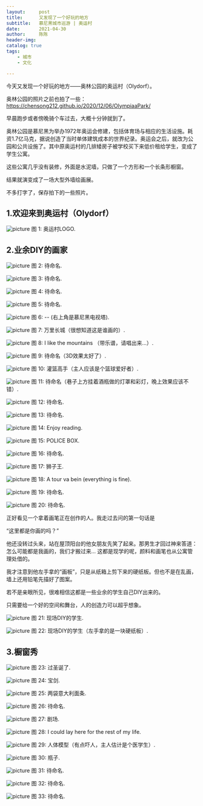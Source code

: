 ```yaml
---
layout:     post
title:      又发现了一个好玩的地方
subtitle:   慕尼黑城市巡游 | 奥运村
date:       2021-04-30
author:     陈陈
header-img:
catalog: true
tags:
    - 城市
    - 文化

---
```


今天又发现一个好玩的地方——奥林公园的奥运村（Olydorf）。

奥林公园的照片之前也拍了一些：
https://chensong212.github.io/2020/12/06/OlympiaaPark/

早晨跑步或者傍晚骑个车过去，大概十分钟就到了。

奥林公园是慕尼黑为举办1972年奥运会修建，包括体育场与相应的生活设施。耗资1.7亿马克，据说创造了当时单体建筑成本的世界纪录。奥运会之后，就改为公园和公共设施了。其中原奥运村的几排矮房子被学校买下来低价租给学生，变成了学生公寓。

这些公寓几乎没有装修，外面是水泥墙，只做了一个方形和一个长条形橱窗。

结果就演变成了一场大型外墙绘画展。

不多打字了，保存拍下的一些照片。

## 1.欢迎来到奥运村（Olydorf）

![picture](https://chensong212.github.io/img/Olydorf/painting00.JPG)
    图 1: 奥运村LOGO.


## 2.业余DIY的画家
![picture](https://chensong212.github.io/img/Olydorf/painting1.JPG)
    图 2: 待命名.


![picture](https://chensong212.github.io/img/Olydorf/painting2.JPG)
    图 3: 待命名.


![picture](https://chensong212.github.io/img/Olydorf/painting3.JPG)
    图 4: 待命名.


![picture](https://chensong212.github.io/img/Olydorf/painting4.JPG)
    图 5: 待命名.



![picture](https://chensong212.github.io/img/Olydorf/painting6.JPG)
    图 6: -- (右上角是慕尼黑电视塔).
    
![picture](https://chensong212.github.io/img/Olydorf/painting7.JPG)
    图 7: 万里长城（很想知道这是谁画的）.

![picture](https://chensong212.github.io/img/Olydorf/painting8.JPG)
    图 8: I like the mountains （带乐谱，请唱出来...）.

![picture](https://chensong212.github.io/img/Olydorf/painting9.JPG)
    图 9: 待命名（3D效果太好了）.

![picture](https://chensong212.github.io/img/Olydorf/painting10.JPG)
    图 10: 灌篮高手（主人应该是个篮球爱好者）.



![picture](https://chensong212.github.io/img/Olydorf/painting11.JPG)
    图 11: 待命名（巷子上方挂着酒瓶做的灯罩和彩灯，晚上效果应该不错）.
    
![picture](https://chensong212.github.io/img/Olydorf/painting12.JPG)
    图 12: 待命名.

 ![picture](https://chensong212.github.io/img/Olydorf/painting13.JPG)
    图 13: 待命名.

![picture](https://chensong212.github.io/img/Olydorf/painting14.JPG)
    图 14: Enjoy reading.

![picture](https://chensong212.github.io/img/Olydorf/painting15.JPG)
    图 15: POLICE BOX.
    
![picture](https://chensong212.github.io/img/Olydorf/painting16.JPG)
    图 16: 待命名.

![picture](https://chensong212.github.io/img/Olydorf/painting17.JPG)
    图 17: 狮子王.

![picture](https://chensong212.github.io/img/Olydorf/painting18.JPG)
    图 18: A tour va bein (everything is fine).

![picture](https://chensong212.github.io/img/Olydorf/painting19.JPG)
    图 19: 待命名.

![picture](https://chensong212.github.io/img/Olydorf/painting20.JPG)
    图 20: 待命名.


正好看见一个拿着画笔正在创作的人。我走过去问的第一句话是

“这里都是你画的吗？”

他还没转过头来，站在屋顶阳台的他女朋友先笑了起来。那男生才回过神来答道：怎么可能都是我画的，我们才搬过来... 这都是现学的呢，颜料和画笔也从公寓管理处借的。

我才注意到他左手拿的“画板”，只是从纸箱上剪下来的硬纸板。但也不是在乱画，墙上还用铅笔先描好了图案。

若不是亲眼所见，很难相信这都是一些业余的学生自己DIY出来的。

只需要给一个好的空间和舞台，人的创造力可以超乎想象。

![picture](https://chensong212.github.io/img/Olydorf/painting21.JPG)
    图 21: 现场DIY的学生.

![picture](https://chensong212.github.io/img/Olydorf/painting22.JPG)
    图 22: 现场DIY的学生（左手拿的是一块硬纸板）.


## 3.橱窗秀

![picture](https://chensong212.github.io/img/Olydorf/window1.JPG)
    图 23: 过圣诞了.

![picture](https://chensong212.github.io/img/Olydorf/window2.JPG)
    图 24: 宝剑.

![picture](https://chensong212.github.io/img/Olydorf/window3.JPG)
    图 25: 两袋意大利面条.
    
![picture](https://chensong212.github.io/img/Olydorf/window4.JPG)
    图 26: 待命名.

![picture](https://chensong212.github.io/img/Olydorf/window5.JPG)
    图 27: 剧场.

![picture](https://chensong212.github.io/img/Olydorf/window6.JPG)
    图 28: I could lay here for the rest of my life.

![picture](https://chensong212.github.io/img/Olydorf/window7.JPG)
    图 29: 人体模型（有点吓人，主人估计是个医学生）.

![picture](https://chensong212.github.io/img/Olydorf/window8.JPG)
    图 30: 瓶子.

![picture](https://chensong212.github.io/img/Olydorf/window9.JPG)
    图 31: 待命名.

![picture](https://chensong212.github.io/img/Olydorf/window10.JPG)
    图 32: 待命名.

![picture](https://chensong212.github.io/img/Olydorf/window11.JPG)
    图 33: 待命名.

